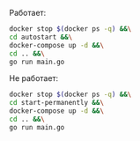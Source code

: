 Работает:
```bash
docker stop $(docker ps -q) &&\
cd autostart &&\
docker-compose up -d &&\
cd .. &&\
go run main.go
```

Не работает:
```bash
docker stop $(docker ps -q) &&\
cd start-permanently &&\
docker-compose up -d &&\
cd .. &&\
go run main.go
```